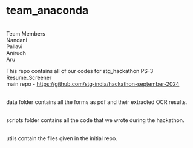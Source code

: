 # team_anaconda

<br> Team Members
<br> Nandani 
<br> Pallavi
<br> Anirudh
<br> Aru


This repo contains all of our codes for stg_hackathon PS-3 Resume_Screener
<br> main repo - https://github.com/stg-india/hackathon-september-2024

<br> data folder contains all the forms as pdf and their extracted OCR results.

<br> scripts folder contains all the code that we wrote during the hackathon.

<br> utils contain the files given in the initial repo.

